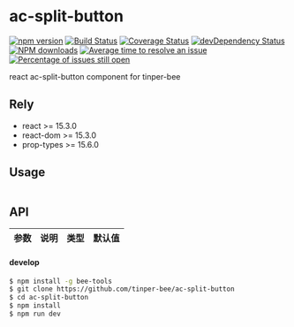 # ac-split-button

[![npm version](https://img.shields.io/npm/v/ac-split-button.svg)](https://www.npmjs.com/package/ac-split-button)
[![Build Status](https://img.shields.io/travis/tinper-bee/ac-split-button/master.svg)](https://travis-ci.org/tinper-bee/ac-split-button)
[![Coverage Status](https://coveralls.io/repos/github/tinper-bee/ac-split-button/badge.svg?branch=master)](https://coveralls.io/github/tinper-bee/ac-split-button?branch=master)
[![devDependency Status](https://img.shields.io/david/dev/tinper-bee/ac-split-button.svg)](https://david-dm.org/tinper-bee/ac-split-button#info=devDependencies)
[![NPM downloads](http://img.shields.io/npm/dm/ac-split-button.svg?style=flat)](https://npmjs.org/package/ac-split-button)
[![Average time to resolve an issue](http://isitmaintained.com/badge/resolution/tinper-bee/ac-split-button.svg)](http://isitmaintained.com/project/tinper-bee/ac-split-button "Average time to resolve an issue")
[![Percentage of issues still open](http://isitmaintained.com/badge/open/tinper-bee/ac-split-button.svg)](http://isitmaintained.com/project/tinper-bee/ac-split-button "Percentage of issues still open")



react ac-split-button component for tinper-bee

## Rely

- react >= 15.3.0
- react-dom >= 15.3.0
- prop-types >= 15.6.0

## Usage

```js


```



## API

|参数|说明|类型|默认值|
|:--|:---:|:--:|---:|

#### develop

```sh
$ npm install -g bee-tools
$ git clone https://github.com/tinper-bee/ac-split-button
$ cd ac-split-button
$ npm install
$ npm run dev
```
